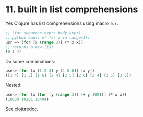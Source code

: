 # 11. built in list comprehensions

Yes Clojure has list comprehensions using macro `for`.



```clojure
;; (for sequence-exprs body-expr)
;; python equiv of for x in range(3):
usr => (for [x (range 3)] (* x x))
;; returns a new list
(0 1 4)
```
Do some combinations:
```clojure
user> (for [x [1 2 3] y [4 5 6]] [x y])
([1 4] [1 5] [1 6] [2 4] [2 5] [2 6] [3 4] [3 5] [3 6])
```
Nested:
```clojure
user> (for [x (for [y (range 3)] (+ y 100))] (* x x))
(10000 10201 10404)
```
See [clojuredoc](https://clojuredocs.org).
